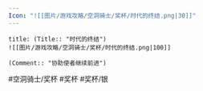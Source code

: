 ```yaml
---
Icon: "![[图片/游戏攻略/空洞骑士/奖杯/时代的终结.png|30]]"
---
```

```ad-common-silver-trophy
title: (Title:: "时代的终结")
![[图片/游戏攻略/空洞骑士/奖杯/时代的终结.png|100]]

(Comment:: "协助使者继续前进")
```

#空洞骑士/奖杯 #奖杯 #奖杯/银
